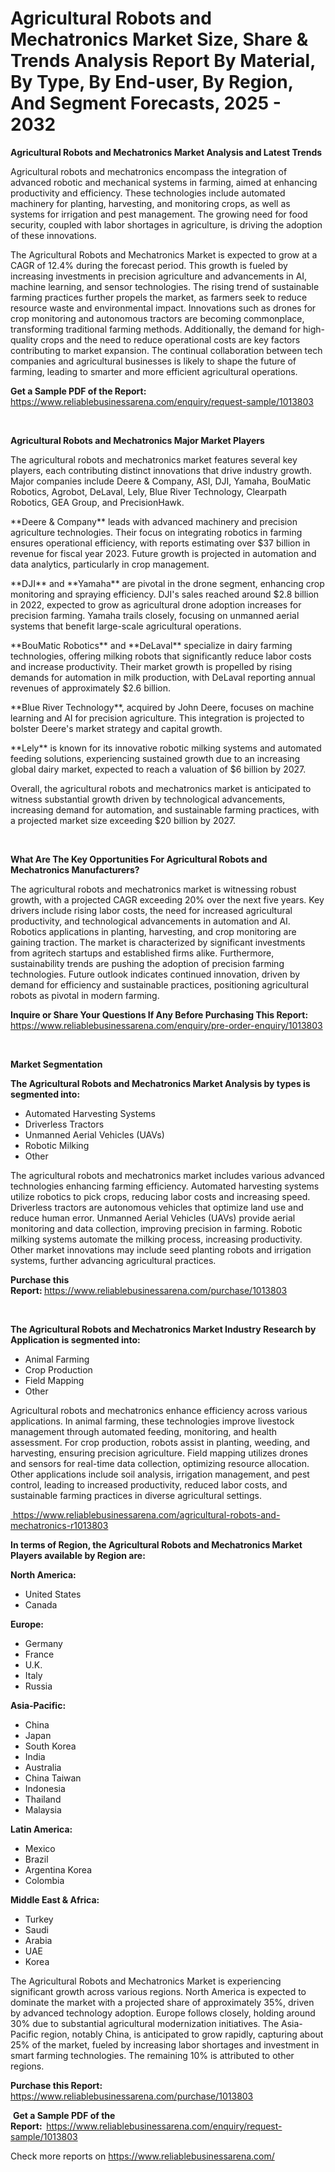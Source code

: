 <p><h1>Agricultural Robots and Mechatronics Market Size, Share & Trends Analysis Report By Material, By Type, By End-user, By Region, And Segment Forecasts, 2025 - 2032</h1></p><p><strong>Agricultural Robots and Mechatronics Market Analysis and Latest Trends</strong></p>
<p><p>Agricultural robots and mechatronics encompass the integration of advanced robotic and mechanical systems in farming, aimed at enhancing productivity and efficiency. These technologies include automated machinery for planting, harvesting, and monitoring crops, as well as systems for irrigation and pest management. The growing need for food security, coupled with labor shortages in agriculture, is driving the adoption of these innovations.</p><p>The Agricultural Robots and Mechatronics Market is expected to grow at a CAGR of 12.4% during the forecast period. This growth is fueled by increasing investments in precision agriculture and advancements in AI, machine learning, and sensor technologies. The rising trend of sustainable farming practices further propels the market, as farmers seek to reduce resource waste and environmental impact. Innovations such as drones for crop monitoring and autonomous tractors are becoming commonplace, transforming traditional farming methods. Additionally, the demand for high-quality crops and the need to reduce operational costs are key factors contributing to market expansion. The continual collaboration between tech companies and agricultural businesses is likely to shape the future of farming, leading to smarter and more efficient agricultural operations.</p></p>
<p><strong>Get a Sample PDF of the Report:&nbsp;</strong> <a href="https://www.reliablebusinessarena.com/enquiry/request-sample/1013803?utm_campaign=3578&utm_medium=2&utm_source=Github&utm_content=ia&utm_term=24032025&utm_id=agricultural-robots-and-mechatronics">https://www.reliablebusinessarena.com/enquiry/request-sample/1013803</a></p>
<p>&nbsp;</p>
<p><strong>Agricultural Robots and Mechatronics Major Market Players</strong></p>
<p><p>The agricultural robots and mechatronics market features several key players, each contributing distinct innovations that drive industry growth. Major companies include Deere & Company, ASI, DJI, Yamaha, BouMatic Robotics, Agrobot, DeLaval, Lely, Blue River Technology, Clearpath Robotics, GEA Group, and PrecisionHawk.</p><p>**Deere & Company** leads with advanced machinery and precision agriculture technologies. Their focus on integrating robotics in farming ensures operational efficiency, with reports estimating over $37 billion in revenue for fiscal year 2023. Future growth is projected in automation and data analytics, particularly in crop management.</p><p>**DJI** and **Yamaha** are pivotal in the drone segment, enhancing crop monitoring and spraying efficiency. DJI's sales reached around $2.8 billion in 2022, expected to grow as agricultural drone adoption increases for precision farming. Yamaha trails closely, focusing on unmanned aerial systems that benefit large-scale agricultural operations.</p><p>**BouMatic Robotics** and **DeLaval** specialize in dairy farming technologies, offering milking robots that significantly reduce labor costs and increase productivity. Their market growth is propelled by rising demands for automation in milk production, with DeLaval reporting annual revenues of approximately $2.6 billion.</p><p>**Blue River Technology**, acquired by John Deere, focuses on machine learning and AI for precision agriculture. This integration is projected to bolster Deere's market strategy and capital growth.</p><p>**Lely** is known for its innovative robotic milking systems and automated feeding solutions, experiencing sustained growth due to an increasing global dairy market, expected to reach a valuation of $6 billion by 2027.</p><p>Overall, the agricultural robots and mechatronics market is anticipated to witness substantial growth driven by technological advancements, increasing demand for automation, and sustainable farming practices, with a projected market size exceeding $20 billion by 2027.</p></p>
<p>&nbsp;</p>
<p><strong>What Are The Key Opportunities For Agricultural Robots and Mechatronics Manufacturers?</strong></p>
<p><p>The agricultural robots and mechatronics market is witnessing robust growth, with a projected CAGR exceeding 20% over the next five years. Key drivers include rising labor costs, the need for increased agricultural productivity, and technological advancements in automation and AI. Robotics applications in planting, harvesting, and crop monitoring are gaining traction. The market is characterized by significant investments from agritech startups and established firms alike. Furthermore, sustainability trends are pushing the adoption of precision farming technologies. Future outlook indicates continued innovation, driven by demand for efficiency and sustainable practices, positioning agricultural robots as pivotal in modern farming.</p></p>
<p><strong>Inquire or Share Your Questions If Any Before Purchasing This Report:</strong> <a href="https://www.reliablebusinessarena.com/enquiry/pre-order-enquiry/1013803?utm_campaign=3578&utm_medium=2&utm_source=Github&utm_content=ia&utm_term=24032025&utm_id=agricultural-robots-and-mechatronics">https://www.reliablebusinessarena.com/enquiry/pre-order-enquiry/1013803</a></p>
<p>&nbsp;</p>
<p><strong>Market Segmentation</strong></p>
<p><strong>The Agricultural Robots and Mechatronics Market Analysis by types is segmented into:</strong></p>
<p><ul><li>Automated Harvesting Systems</li><li>Driverless Tractors</li><li>Unmanned Aerial Vehicles (UAVs)</li><li>Robotic Milking</li><li>Other</li></ul></p>
<p><p>The agricultural robots and mechatronics market includes various advanced technologies enhancing farming efficiency. Automated harvesting systems utilize robotics to pick crops, reducing labor costs and increasing speed. Driverless tractors are autonomous vehicles that optimize land use and reduce human error. Unmanned Aerial Vehicles (UAVs) provide aerial monitoring and data collection, improving precision in farming. Robotic milking systems automate the milking process, increasing productivity. Other market innovations may include seed planting robots and irrigation systems, further advancing agricultural practices.</p></p>
<p><strong>Purchase this Report:&nbsp;</strong><a href="https://www.reliablebusinessarena.com/purchase/1013803?utm_campaign=3578&utm_medium=2&utm_source=Github&utm_content=ia&utm_term=24032025&utm_id=agricultural-robots-and-mechatronics">https://www.reliablebusinessarena.com/purchase/1013803</a></p>
<p>&nbsp;</p>
<p><strong>The Agricultural Robots and Mechatronics Market Industry Research by Application is segmented into:</strong></p>
<p><ul><li>Animal Farming</li><li>Crop Production</li><li>Field Mapping</li><li>Other</li></ul></p>
<p><p>Agricultural robots and mechatronics enhance efficiency across various applications. In animal farming, these technologies improve livestock management through automated feeding, monitoring, and health assessment. For crop production, robots assist in planting, weeding, and harvesting, ensuring precision agriculture. Field mapping utilizes drones and sensors for real-time data collection, optimizing resource allocation. Other applications include soil analysis, irrigation management, and pest control, leading to increased productivity, reduced labor costs, and sustainable farming practices in diverse agricultural settings.</p></p>
<p><a href="https://www.reliablebusinessarena.com/agricultural-robots-and-mechatronics-r1013803?utm_campaign=3578&utm_medium=2&utm_source=Github&utm_content=ia&utm_term=24032025&utm_id=agricultural-robots-and-mechatronics">&nbsp;https://www.reliablebusinessarena.com/agricultural-robots-and-mechatronics-r1013803</a></p>
<p><strong>In terms of Region, the Agricultural Robots and Mechatronics Market Players available by Region are:</strong></p>
<p>
    <p> <strong> North America: </strong>
        <ul>
            <li>United States</li>
            <li>Canada</li>
        </ul>
        </p> 
    <p> <strong> Europe: </strong>
        <ul>
            <li>Germany</li>
            <li>France</li>
            <li>U.K.</li>
            <li>Italy</li>
            <li>Russia</li>
        </ul>
        </p> 
    <p> <strong> Asia-Pacific: </strong>
        <ul>
            <li>China</li>
            <li>Japan</li>
            <li>South Korea</li>
            <li>India</li>
            <li>Australia</li>
            <li>China Taiwan</li>
            <li>Indonesia</li>
            <li>Thailand</li>
            <li>Malaysia</li>
        </ul>
        </p> 
    <p> <strong> Latin America: </strong>
        <ul>
            <li>Mexico</li>
            <li>Brazil</li>
            <li>Argentina Korea</li>
            <li>Colombia</li>
        </ul>
        </p> 
    <p> <strong> Middle East & Africa: </strong>
        <ul>
            <li>Turkey</li>
            <li>Saudi</li>
            <li>Arabia</li>
            <li>UAE</li>
            <li>Korea</li>
        </ul>
    </p>
    </p>
<p><p>The Agricultural Robots and Mechatronics Market is experiencing significant growth across various regions. North America is expected to dominate the market with a projected share of approximately 35%, driven by advanced technology adoption. Europe follows closely, holding around 30% due to substantial agricultural modernization initiatives. The Asia-Pacific region, notably China, is anticipated to grow rapidly, capturing about 25% of the market, fueled by increasing labor shortages and investment in smart farming technologies. The remaining 10% is attributed to other regions.</p></p>
<p><strong>Purchase this Report: </strong><a href="https://www.reliablebusinessarena.com/purchase/1013803?utm_campaign=3578&utm_medium=2&utm_source=Github&utm_content=ia&utm_term=24032025&utm_id=agricultural-robots-and-mechatronics">https://www.reliablebusinessarena.com/purchase/1013803</a></p>
<p>&nbsp;<strong>Get a Sample PDF of the Report:&nbsp;&nbsp;</strong><a href="https://www.reliablebusinessarena.com/enquiry/request-sample/1013803?utm_campaign=3578&utm_medium=2&utm_source=Github&utm_content=ia&utm_term=24032025&utm_id=agricultural-robots-and-mechatronics">https://www.reliablebusinessarena.com/enquiry/request-sample/1013803</a></p>
<p><strong></strong></p>
<p>Check more reports on <a href="https://www.reliablebusinessarena.com/?utm_campaign=3578&utm_medium=2&utm_source=Github&utm_content=ia&utm_term=24032025&utm_id=agricultural-robots-and-mechatronics">https://www.reliablebusinessarena.com/</a></p>